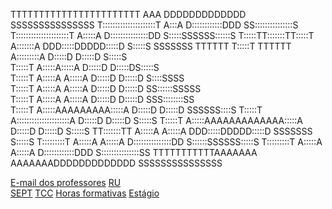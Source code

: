                                                                                           
                                                                                          
TTTTTTTTTTTTTTTTTTTTTTT         AAA               DDDDDDDDDDDDD           SSSSSSSSSSSSSSS 
T:::::::::::::::::::::T        A:::A              D::::::::::::DDD      SS:::::::::::::::S
T:::::::::::::::::::::T       A:::::A             D:::::::::::::::DD   S:::::SSSSSS::::::S
T:::::TT:::::::TT:::::T      A:::::::A            DDD:::::DDDDD:::::D  S:::::S     SSSSSSS
TTTTTT  T:::::T  TTTTTT     A:::::::::A             D:::::D    D:::::D S:::::S            
        T:::::T            A:::::A:::::A            D:::::D     D:::::DS:::::S            
        T:::::T           A:::::A A:::::A           D:::::D     D:::::D S::::SSSS         
        T:::::T          A:::::A   A:::::A          D:::::D     D:::::D  SS::::::SSSSS    
        T:::::T         A:::::A     A:::::A         D:::::D     D:::::D    SSS::::::::SS  
        T:::::T        A:::::AAAAAAAAA:::::A        D:::::D     D:::::D       SSSSSS::::S 
        T:::::T       A:::::::::::::::::::::A       D:::::D     D:::::D            S:::::S
        T:::::T      A:::::AAAAAAAAAAAAA:::::A      D:::::D    D:::::D             S:::::S
      TT:::::::TT   A:::::A             A:::::A   DDD:::::DDDDD:::::D  SSSSSSS     S:::::S
      T:::::::::T  A:::::A               A:::::A  D:::::::::::::::DD   S::::::SSSSSS:::::S
      T:::::::::T A:::::A                 A:::::A D::::::::::::DDD     S:::::::::::::::SS 
      TTTTTTTTTTTAAAAAAA                   AAAAAAADDDDDDDDDDDDD         SSSSSSSSSSSSSSS   
                                                                                          
                                                                                          

[E-mail dos professores](https://github.com/ufprcatei/ufprcatei/blob/main/email-professores.md)
[RU](https://github.com/ufprcatei/ufprcatei/blob/main/ru.md)                                                                                          
[SEPT](https://github.com/ufprcatei/ufprcatei/blob/main/sept.md)
[TCC](https://github.com/ufprcatei/ufprcatei/blob/main/tcc.md)
[Horas formativas](https://github.com/ufprcatei/ufprcatei/blob/main/horas-formativas.md)
[Estágio](https://github.com/ufprcatei/ufprcatei/blob/main/estagio.md)
